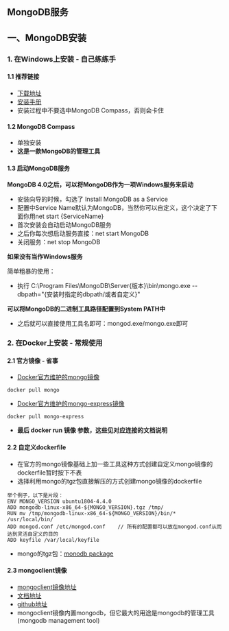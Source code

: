 MongoDB服务
-------------

## 一、MongoDB安装

### 1. 在Windows上安装 - 自己练练手

#### 1.1 推荐链接
* [下载地址](https://www.mongodb.com/download-center/community)
* [安装手册](https://docs.mongodb.com/manual/tutorial/install-mongodb-on-windows/)
* 安装过程中不要选中MongoDB Compass，否则会卡住

#### 1.2 MongoDB Compass
* 单独安装
* **这是一款MongoDB的管理工具**

#### 1.3 启动MongoDB服务

**MongoDB 4.0之后，可以将MongoDB作为一项Windows服务来启动**
* 安装向导的时候，勾选了 Install MongoDB as a Service
* 配置中Service Name默认为MongoDB，当然你可以自定义，这个决定了下面你用net start {ServiceName}
* 首次安装会自动启动MongoDB服务
* 之后你每次想启动服务直接：net start MongoDB
* 关闭服务：net stop MongoDB

**如果没有当作Windows服务**

简单粗暴的使用：
* 执行 C:\Program Files\MongoDB\Server\{版本}\bin\mongo.exe --dbpath="{安装时指定的dbpath/或者自定义}"

**可以将MongoDB的二进制工具路径配置到System PATH中**
* 之后就可以直接使用工具名即可：mongod.exe/mongo.exe即可

### 2. 在Docker上安装 - 常规使用

#### 2.1 官方镜像 - 省事
* [Docker官方维护的mongo镜像](https://hub.docker.com/_/mongo)
```
docker pull mongo
```
* [Docker官方维护的mongo-express镜像](https://hub.docker.com/_/mongo-express)
```
docker pull mongo-express
```
* **最后 docker run 镜像 参数，这些见对应连接的文档说明**

#### 2.2 自定义dockerfile
* 在官方的mongo镜像基础上加一些工具这种方式创建自定义mongo镜像的dockerfile暂时按下不表
* 选择利用mongo的tgz包直接解压的方式创建mongo镜像的dockerfile
```
举个例子，以下是片段：
ENV MONGO_VERSION ubuntu1804-4.4.0
ADD mongodb-linux-x86_64-${MONGO_VERSION}.tgz /tmp/
RUN mv /tmp/mongodb-linux-x86_64-${MONGO_VERSION}/bin/* /usr/local/bin/
ADD mongod.conf /etc/mongod.conf    // 所有的配置都可以放在mongod.conf从而达到灵活自定义的目的
ADD keyfile /var/local/keyfile
```
* mongo的tgz包：[monodb package](https://www.mongodb.org/dl/linux/x86_64)

#### 2.3 mongoclient镜像
* [mongoclient镜像地址](https://hub.docker.com/r/mongoclient/mongoclient/)
* [文档地址](https://www.nosqlclient.com/docs/)
* [github地址](https://github.com/nosqlclient/nosqlclient)
* mongoclient镜像内置mongodb，但它最大的用途是mongodb的管理工具(mongodb management tool)